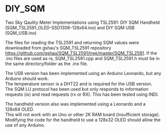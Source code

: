 # DIY_SQM
Two Sky Qaulity Meter Implementations using TSL2591:  DIY SQM Handheld (SQM_TSL2591_OLED-SSD1306-128x64.ino)
and DIY SQM USB (SQM_USB.ino)

The files for reading the TSL2591 and returning SQM values were downloaded from gshau's SQM_TSL2591 repository
https://github.com/gshau/SQM_TSL2591/tree/master/SQM_TSL2591.  If the .ino files are used as-is, SQM_TSL2591.cpp and SQM_TSL2591.h must be in the same directory/folder as the .ino file.

The USB version has been implemented using an Arduino Leonardo, but any Arduino should work.  
The temperature sensor is a DHT22 and is required for the USB version.
The SQM LU protocol has been used but only responds to information requests (ix) and read requests (rx or RX).
This has been tested using INDI.

The handheld version also was implemented using a Leonardo and a 128x64 OLED.  
This will not work with an Uno or other 2K RAM board (insufficient storage).  
Modifying the code for the handheld to use a 128x32 OLED should allow the use of any Arduino.
